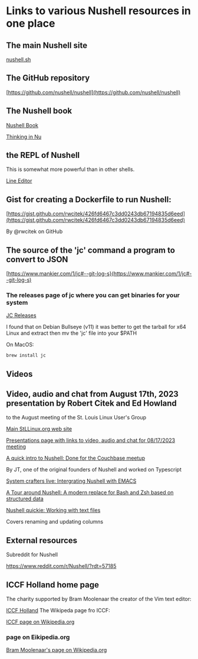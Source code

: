 # Links to various Nushell resources in one place

## The main Nushell site

[nushell.sh](https://www.nushell.sh)

## The GitHub repository

[https://github.com/nushell/nushell](https://github.com/nushell/nushell)

## The Nushell book


[Nushell Book](https://www.nushell.sh/book)



[Thinking in Nu](https://www.nushell.sh/book/thinking_in_nu.html)


## the REPL of Nushell

This is somewhat more powerful than in other shells.

[Line Editor](https://www.nushell.sh/book/line_editor.html)


## Gist for creating a Dockerfile to run Nushell:

[https://gist.github.com/rwcitek/426fd6467c3dd0243db67194835d6eed](https://gist.github.com/rwcitek/426fd6467c3dd0243db67194835d6eed)

By @rwcitek on GitHub


## The source of the 'jc' command a program to convert to JSON

[https://www.mankier.com/1/jc#--git-log-s}(https://www.mankier.com/1/jc#--git-log-s)

### The releases page of jc where you can get binaries for your system

[JC Releases](https://github.com/kellyjonbrazil/jc/releases)


I found that on Debian Bullseye (v11) it was better
to get the tarball for x64 Linux and extract then mv the 'jc' file into your $PATH

On MacOS:

```bash
brew install jc
```




## Videos

## Video, audio and chat from August 17th, 2023 presentation  by Robert Citek and Ed Howland

to the August meeting of the St. Louis Linux User's Group

[Main StLLinux.org web site](https://www.stllinux.org)

[Presentations page with links to video, audio and chat for 08/17/2023 meeting](https://www.sluug.org/resources/presentations/body.html)

[A quick intro to Nushell: Done for the Couchbase meetup](https://www.youtube.com/watch?v=bMpYyqWCzZk)

By JT, one of the original founders of Nushell and worked on Typescript

[System crafters live: Intergrating Nushell with EMACS](https://www.youtube.com/watch?v=IHeKUeO7bpo)

[A Tour around Nushell: A modern replace for Bash and Zsh based on structured data](https://www.youtube.com/watch?v=KF5dtxVsn1E)




[Nushell quickie: Working with text files](https://www.youtube.com/watch?v=CPI2XeX-uJQ)


Covers renaming and updating columns



## External resources

Subreddit for Nushell

https://www.reddit.com/r/Nushell/?rdt=57185



## ICCF Holland home page

The charity supported by Bram Moolenaar    the creator of the Vim text editor:

[ICCF Holland](https://www.iccf-holland.org/)
The Wikipeda page fro ICCF:



[ICCF page on Wikipedia.org](https://en.wikipedia.org/wiki/ICCF_Holland)


### page on Eikipedia.org

[Bram Moolenaar's page on Wikipedia.org](https://en.wikipedia.org/wiki/Bram_Moolenaar)


